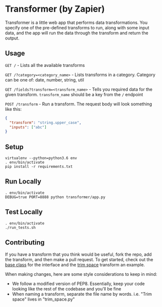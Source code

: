 # Transformer (by Zapier)

Transformer is a little web app that performs data transformations. You specify one of the pre-defined transforms to run, along with some input data, and the app will run the data through the transform and return the output.

## Usage

`GET /` - Lists all the available transforms

`GET /?category=<category_name>` - Lists transforms in a category. Category can be one of: date, number, string, util

`GET /fields?transform=<transform_name>` - Tells you required data for the given transform. `transform_name` should be a key from the `/` endpoint

`POST /transform` - Run a transform. The request body will look something like this:

```json
{
  "transform": "string.upper_case",
  "inputs": ["abc"]
}
```

## Setup

```
virtualenv --python=python3.6 env
. env/bin/activate
pip install -r requirements.txt
```

## Run Locally

```
. env/bin/activate
DEBUG=true PORT=8888 python transformer/app.py
```

## Test Locally

```
. env/bin/activate
./run_tests.sh
```

## Contributing

If you have a transform that you think would be useful, fork the repo, add the transform, and then make a pull request. To get started, check out the [base class](https://github.com/zapier/transformer/blob/master/transformer/transforms/base.py) for the interface and the [trim space](https://github.com/zapier/transformer/blob/master/transformer/transforms/string/trim_space.py) transform an example.

When making changes, here are some style considerations to keep in mind:

 * We follow a modified version of PEP8. Essentially, keep your code looking like the rest of the codebase and you'll be fine
 * When naming a transform, separate the file name by words. i.e. "Trim space" lives in "trim_space.py"
